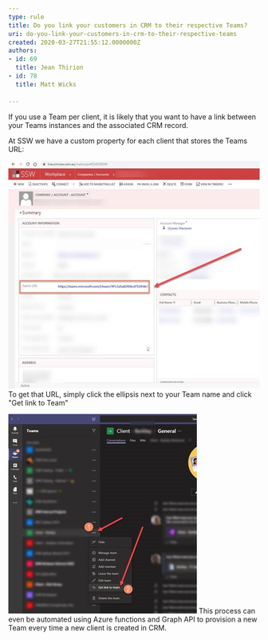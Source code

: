 ```yaml
---
type: rule
title: Do you link your customers in CRM to their respective Teams?
uri: do-you-link-your-customers-in-crm-to-their-respective-teams
created: 2020-03-27T21:55:12.0000000Z
authors:
- id: 69
  title: Jean Thirion
- id: 78
  title: Matt Wicks

---
```


If you use a Team per client, it is likely that you want to have a link between your Teams instances and the associated CRM record.
 
At SSW we have a custom property for each client that stores the Teams URL:

![Live CRM | Company/Account Form – added Teams URL field](live-crm.jpg)
To get that URL, simply click the ellipsis next to your Team name and click "Get link to Team"

![get the Teams URL](get-teams-url.jpg)
This process can even be automated using Azure functions and Graph API to provision a new Team every time a new client is created in CRM.
